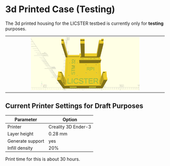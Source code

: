 # 3d Printed Case (Testing)

The 3d printed housing for the LICSTER testbed is currently only for **testing** purposes.

<table align="center"><tr><td align="center" width="9999">
<img src="images/case_v0.1.png" width=70%></img>
</td></tr></table>

## Current Printer Settings for Draft Purposes

| Parameter          | Option                        |
|--------------------|-------------------------------|
| Printer            | Creality 3D Ender-3           |
| Layer height       | 0.28 mm                       |
| Generate support   | yes                           |
| Infill density     | 20%                           |

Print time for this is about 30 hours.


